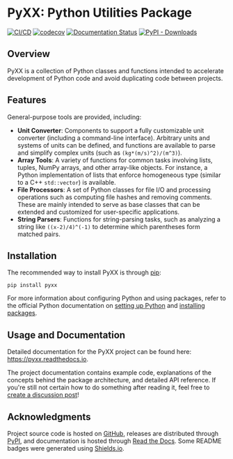 # PyXX: Python Utilities Package

[![CI/CD](https://github.com/nathan-hess/python-utilities/actions/workflows/cicd.yml/badge.svg)](https://github.com/nathan-hess/python-utilities/actions/workflows/cicd.yml)
[![codecov](https://codecov.io/gh/nathan-hess/python-utilities/branch/main/graph/badge.svg)](https://codecov.io/gh/nathan-hess/python-utilities)
[![Documentation Status](https://readthedocs.org/projects/pyxx/badge/?version=latest)](https://pyxx.readthedocs.io)
[![PyPI - Downloads](https://img.shields.io/pypi/dm/pyxx?label=PyPI%20downloads&logo=python&logoColor=yellow)](https://pypi.org/project/pyxx)


## Overview

PyXX is a collection of Python classes and functions intended to accelerate development of Python code and avoid duplicating code between projects.


## Features

General-purpose tools are provided, including:
- **Unit Converter**: Components to support a fully customizable unit converter (including a command-line interface).  Arbitrary units and systems of units can be defined, and functions are available to parse and simplify complex units (such as `(kg*(m/s)^2)/(m^3)`).
- **Array Tools**: A variety of functions for common tasks involving lists, tuples, NumPy arrays, and other array-like objects.  For instance, a Python implementation of lists that enforce homogeneous type (similar to a C++ `std::vector`) is available.
- **File Processors**: A set of Python classes for file I/O and processing operations such as computing file hashes and removing comments.  These are mainly intended to serve as base classes that can be extended and customized for user-specific applications.
- **String Parsers**: Functions for string-parsing tasks, such as analyzing a string like `((x-2)/4)^(-1)` to determine which parentheses form matched pairs.


## Installation

The recommended way to install PyXX is through [pip](https://pypi.org/project/pyxx):

```
pip install pyxx
```

For more information about configuring Python and using packages, refer to the official Python documentation on [setting up Python](https://docs.python.org/3/using/index.html) and [installing packages](https://packaging.python.org/en/latest/tutorials/installing-packages).


## Usage and Documentation

Detailed documentation for the PyXX project can be found here: https://pyxx.readthedocs.io.

The project documentation contains example code, explanations of the concepts behind the package architecture, and detailed API reference.  If you're still not certain how to do something after reading it, feel free to [create a discussion post](https://github.com/nathan-hess/python-utilities/discussions/categories/q-a)!


## Acknowledgments

Project source code is hosted on [GitHub](https://github.com/nathan-hess/python-utilities), releases are distributed through [PyPI](https://pypi.org/project/pyxx), and documentation is hosted through [Read the Docs](https://docs.readthedocs.io/en/stable/index.html).  Some README badges were generated using [Shields.io](https://shields.io).
